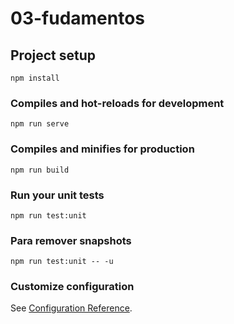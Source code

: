 # 03-fudamentos

## Project setup
```
npm install
```

### Compiles and hot-reloads for development
```
npm run serve
```

### Compiles and minifies for production
```
npm run build
```

### Run your unit tests
```
npm run test:unit
```
### Para remover snapshots
```
npm run test:unit -- -u
```

### Customize configuration
See [Configuration Reference](https://cli.vuejs.org/config/).
